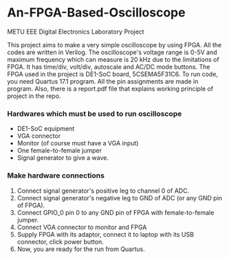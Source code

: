 # An-FPGA-Based-Oscilloscope
METU EEE Digital Electronics Laboratory Project

This project aims to make a very simple oscilloscope by using FPGA. All the codes are written in Verilog. The oscilloscope's voltage range is 0-5V and maximum frequency which can measure is 20 kHz due to the limitations of FPGA. It has time/div, volt/div, autoscale and AC/DC mode buttons. The FPGA used in the project is DE1-SoC board, 5CSEMA5F31C6. To run code, you need Quartus 17.1 program. All the pin assignments are made in program. Also, there is a report.pdf file that explains working principle of project in the repo.
### Hardwares which must be used to run oscilloscope
* DE1-SoC equipment
* VGA connector
* Monitor (of course must have a VGA input)
* One female-to-female jumper 
* Signal generator to give a wave. 

### Make hardware connections
1. Connect signal generator's positive leg to channel 0 of ADC.
2. Connect signal generator's negative leg to GND of ADC (or any GND pin of FPGA).
3. Connect GPIO_0 pin 0 to any GND pin of FPGA with female-to-female jumper.
4. Connect VGA connector to monitor and FPGA
5. Supply FPGA with its adaptor, connect it to laptop with its USB connector, click power button.
6. Now, you are ready for the run from Quartus.
